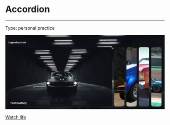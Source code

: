# Accordion
____

Type: personal practice</br>

![accordionScreen](./public/screen1.jpg)

[Watch life](https://artyommusin.github.io/js-accordion/)